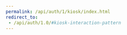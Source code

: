 ```yaml
---
permalink: /api/auth/1/kiosk/index.html
redirect_to: 
 - /api/auth/1.0/#kiosk-interaction-pattern
---
```

